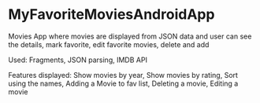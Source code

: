 # MyFavoriteMoviesAndroidApp
Movies App where movies are displayed from JSON data and user can see the details, mark favorite, edit favorite movies, delete and add

Used: Fragments, JSON parsing, IMDB API

Features displayed: Show movies by year, Show movies by rating, Sort using the names, Adding a Movie to fav list, Deleting a movie, Editing a movie

